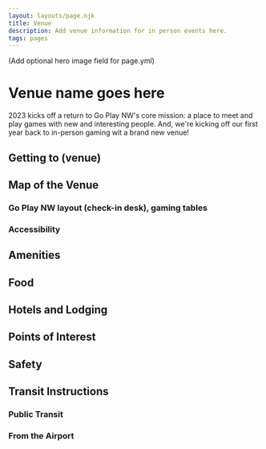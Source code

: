 ```yaml
---
layout: layouts/page.njk
title: Venue
description: Add venue information for in person events here.
tags: pages
---
```

(Add optional hero image field for page.yml)
# Venue name goes here
2023 kicks off a return to Go Play NW's core mission: a place to meet and play games with new and interesting people. And, we're kicking off our first year back to in-person gaming wit a brand new venue!

## Getting to (venue)

## Map of the Venue
### Go Play NW layout (check-in desk), gaming tables

### Accessibility

## Amenities
## Food
## Hotels and Lodging
## Points of Interest
## Safety

## Transit Instructions
### Public Transit
### From the Airport
<!--
Go Play NW is actively looking to expand and diversify our Board! If you know someone you would like to recommend, please [contact us](/contact-us) and we will connect you with our Board Search Committee.

![Image](/images/go-play-nw-2011-the-team-john-me-tony_5941400621_o.jpg)
_From left to right, Go Play NW Board of Directors John Powell, Vice President; Philip LaRose, Secretary and Treasurer; Tony Dowler, President. (Not Pictured: Brandon Amancio.)_

## Tony Dowler (he/him), President

Text Goes here.

## John Powell (he/him), Vice President

Text Goes here.

## Philip LaRose (he/him), Secretary & Treasurer 

Text Goes here.

## Brandon Amancio (he/him)

Text Goes here.

---

Photo by Philip LaRose, 2011
-->